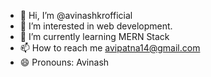 - 👋 Hi, I’m @avinashkrofficial
- 👀 I’m interested in web development.
- 🌱 I’m currently learning MERN Stack
- 📫 How to reach me avipatna14@gmail.com
- 😄 Pronouns: Avinash


<!---
avinashkrofficial/avinashkrofficial is a ✨ special ✨ repository because its `README.md` (this file) appears on your GitHub profile.
You can click the Preview link to take a look at your changes.
--->
